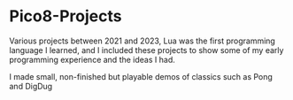 # Pico8-Projects
Various projects between 2021 and 2023, Lua was the first programming language I learned, and I included these projects to show some of my early programming experience and the ideas I had. 

I made small, non-finished but playable demos of classics such as Pong and DigDug
